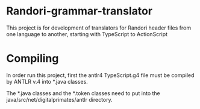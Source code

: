 Randori-grammar-translator
==========================

This project is for development of translators for Randori header files from one language to another, starting with TypeScript to ActionScript

Compiling
=========

In order run this project, first the antlr4 TypeScript.g4 file must be compiled by ANTLR v.4 into *.java classes.

The *.java classes and the *.token classes need to put into the java/src/net/digitalprimates/antlr directory.